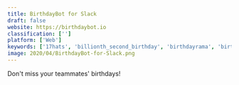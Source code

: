 ```yaml
---
title: BirthdayBot for Slack
draft: false 
website: https://birthdaybot.io
classification: ['']
platform: ['Web']
keywords: ['17hats', 'billionth_second_birthday', 'birthdayrama', 'birthdays_reminder', 'brigade_pos', 'cake', 'cupcake', 'demandtools', 'doppels', 'grove', 'hatch', 'lifecouple', 'monstuz', 'packburro', 'rembo', 'reminder', 'slack_birthday_bot', 'twist', 'wherat']
image: 2020/04/BirthdayBot-for-Slack.png
---
```

Don't miss your teammates' birthdays!